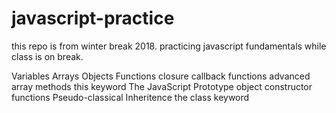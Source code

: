 # javascript-practice

this repo is from winter break 2018. practicing javascript fundamentals while class is on break. 

Variables
Arrays
Objects
Functions
closure
callback functions
advanced array methods
this keyword
The JavaScript Prototype object
constructor functions
Pseudo-classical Inheritence
the class keyword
